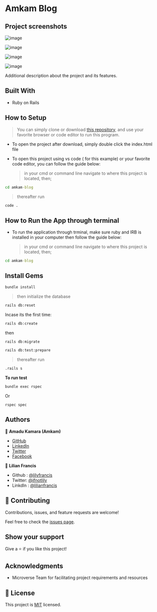 # Amkam Blog

> 

## Project screenshots

![image](https://user-images.githubusercontent.com/50941074/161973727-d2c4d404-bf03-4513-b312-f6321bed3516.png)

![image](https://user-images.githubusercontent.com/50941074/161249966-dd04aa9c-eeff-4498-b296-e94cdd124560.png)

![image](https://user-images.githubusercontent.com/50941074/161249804-51cd1395-58e2-4887-bc6b-67afe96324b0.png)

![image](https://user-images.githubusercontent.com/50941074/161250215-a66d3499-32a2-4c59-bbd5-dac06e4fe28d.png)

Additional description about the project and its features.

## Built With

- Ruby on Rails


## How to Setup

> You can simply clone or download [this repository](https://github.com/AmaduKamara/amkam-blog), and use your favorite browser or code editor to run this program.

- To open the project after download, simply double click the index.html file

- To open this project using vs code ( for this example) or your favorite code editor, you can follow the guide below:
  > in your cmd or command line navigate to where this project is located, then;

```cmd
cd amkam-blog
```

> thereafter run

```cmd
code .
```

## How to Run the App through terminal

- To run the application through trminal, make sure ruby and IRB is installed in your computer then follow the guide below:
  > in your cmd or command line navigate to where this project is located, then;

```cmd
cd amkam-blog
```

## Install Gems

```cmd
bundle install
```
> then initialize the database

```cmd
rails db:reset
```
Incase its the first time:

```cmd
rails db:create
```
then

```cmd
rails db:migrate
```
```cmd
rails db:test:prepare
```

> thereafter run

```cmd
.rails s
```

**To run test**
```cmd
bundle exec rspec
```
Or
```mdx
rspec spec
```

## Authors

👤 **Amadu Kamara (Amkam)**

- [GitHub](https://github.com/AmaduKamara)
- [LinkedIn](https://www.linkedin.com/in/amadu-kamara-3b60a25b)
- [Twitter](https://twitter.com/DevAmkam)
- [Facebook](https://www.facebook.com/amadus.kamara.7)

👤 **Lilian Francis**

- Github : [@lilyfrancis](https://github.com/lilyfrancis)
- Twitter: [@ifnotlily](https://twitter.com/ifnotlily)
- LinkdIn : [@lilianfrancis](https://www.linkedin.com/in/lilianfrancis/)


## 🤝 Contributing

Contributions, issues, and feature requests are welcome!

Feel free to check the [issues page](https://github.com/AmaduKamara/amkam-blog/issues).

## Show your support

Give a ⭐️ if you like this project!

## Acknowledgments

- Microverse Team for facilitating project requirements and resources

## 📝 License

This project is [MIT](./MIT.md) licensed.
